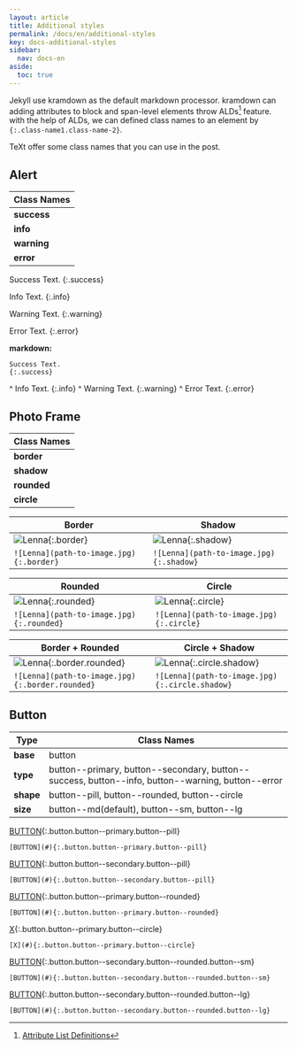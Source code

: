 ```yaml
---
layout: article
title: Additional styles
permalink: /docs/en/additional-styles
key: docs-additional-styles
sidebar:
  nav: docs-en
aside:
  toc: true
---
```


Jekyll use kramdown as the default markdown processor. kramdown can adding attributes to block and span-level elements throw ALDs[^ALDs] feature. with the help of ALDs, we can defined class names to an element by `{:.class-name1.class-name-2}`.

TeXt offer some class names that you can use in the post.

## Alert

| Class Names |
| ---- |
| **success** |
| **info** |
| **warning** |
| **error** |

Success Text.
{:.success}

Info Text.
{:.info}

Warning Text.
{:.warning}

Error Text.
{:.error}

**markdown:**

    Success Text.
    {:.success}
^
    Info Text.
    {:.info}
^
    Warning Text.
    {:.warning}
^
    Error Text.
    {:.error}

## Photo Frame

| Class Names |
| ---- |
| **border** |
| **shadow** |
| **rounded** |
| **circle** |

| Border | Shadow |
| ---- | ---- |
| ![Lenna](https://raw.githubusercontent.com/kitian616/jekyll-TeXt-theme/master/test/assets/images/lenna.jpg "Lenna_border"){:.border} | ![Lenna](https://raw.githubusercontent.com/kitian616/jekyll-TeXt-theme/master/test/assets/images/lenna.jpg "Lenna_shadow"){:.shadow} |
| `![Lenna](path-to-image.jpg){:.border}` | `![Lenna](path-to-image.jpg){:.shadow}` |

| Rounded | Circle |
| ---- | ---- |
| ![Lenna](https://raw.githubusercontent.com/kitian616/jekyll-TeXt-theme/master/test/assets/images/lenna.jpg "Lenna_border"){:.rounded} | ![Lenna](https://raw.githubusercontent.com/kitian616/jekyll-TeXt-theme/master/test/assets/images/lenna.jpg "Lenna_shadow"){:.circle} |
| `![Lenna](path-to-image.jpg){:.rounded}` | `![Lenna](path-to-image.jpg){:.circle}` |

| Border + Rounded | Circle + Shadow |
| ---- | ---- |
| ![Lenna](https://raw.githubusercontent.com/kitian616/jekyll-TeXt-theme/master/test/assets/images/lenna.jpg "Lenna_border+rounded"){:.border.rounded} | ![Lenna](https://raw.githubusercontent.com/kitian616/jekyll-TeXt-theme/master/test/assets/images/lenna.jpg "Lenna_shadow"){:.circle.shadow} |
| `![Lenna](path-to-image.jpg){:.border.rounded}` | `![Lenna](path-to-image.jpg){:.circle.shadow}` |

## Button

| Type | Class Names |
| ---- | ---- |
| **base**  | button |
| **type**  | button\-\-primary, button\-\-secondary, button\-\-success, button\-\-info, button\-\-warning, button\-\-error |
| **shape** | button\-\-pill, button\-\-rounded, button\-\-circle |
| **size**  | button\-\-md(default), button\-\-sm, button\-\-lg |

[BUTTON](#){:.button.button--primary.button--pill}

    [BUTTON](#){:.button.button--primary.button--pill}

[BUTTON](#){:.button.button--secondary.button--pill}

    [BUTTON](#){:.button.button--secondary.button--pill}

[BUTTON](#){:.button.button--primary.button--rounded}

    [BUTTON](#){:.button.button--primary.button--rounded}

[X](#){:.button.button--primary.button--circle}

    [X](#){:.button.button--primary.button--circle}

[BUTTON](#){:.button.button--secondary.button--rounded.button--sm}

    [BUTTON](#){:.button.button--secondary.button--rounded.button--sm}

[BUTTON](#){:.button.button--secondary.button--rounded.button--lg}

    [BUTTON](#){:.button.button--secondary.button--rounded.button--lg}

[^ALDs]: [Attribute List Definitions](https://kramdown.gettalong.org/syntax.html#attribute-list-definitions)